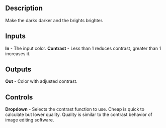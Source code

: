 ## Description
Make the darks darker and the brights brighter.

## Inputs
**In** - The input color.
**Contrast** - Less than 1 reduces contrast, greater than 1 increases it.

## Outputs
**Out** - Color with adjusted contrast.

## Controls
**Dropdown** - Selects the contrast function to use. Cheap is quick to calculate but lower quality.  Quality is similar to the contrast behavior of image editing software. 